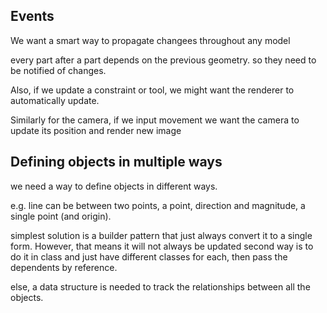 ## Events

We want a smart way to propagate changees throughout any model

every part after a part depends on the previous geometry. so they need to be notified of changes. 

Also, if we update a constraint or tool, we might want the renderer to automatically update. 

Similarly for the camera, if we input movement we want the camera to update its position and render new image

## Defining objects in multiple ways

we need a way to define objects in different ways.

e.g. line can be between two points, a point, direction and magnitude, a single point (and origin).

simplest solution is a builder pattern that just always convert it to a single form. However, that means it will not always be updated
second way is to do it in class and just have different classes for each, then pass the dependents by reference. 

else, a data structure is needed to track the relationships between all the objects.
